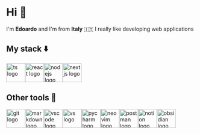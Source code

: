 # Hi 👋

I'm **Edoardo** and I'm from **Italy** 🇮🇹
I really like developing web applications

## My stack ⬇️
<div style="display:flex;">
  <img src="https://upload.wikimedia.org/wikipedia/commons/thumb/4/4c/Typescript_logo_2020.svg/512px-Typescript_logo_2020.svg.png" alt="ts logo" style="height: 50px" />
  <img src="https://upload.wikimedia.org/wikipedia/commons/thumb/a/a7/React-icon.svg/512px-React-icon.svg.png?20220125121207" alt="react logo" style="height:50px"/>
  <img src="https://upload.wikimedia.org/wikipedia/commons/thumb/d/d9/Node.js_logo.svg/640px-Node.js_logo.svg.png" alt="nodejs logo" style="height:50px"/>
  <img src="https://upload.wikimedia.org/wikipedia/commons/thumb/8/8e/Nextjs-logo.svg/640px-Nextjs-logo.svg.png" alt="nextjs logo" style="height:50px"/>
</div>

## Other tools 🚀
<div style="display: flex;">
  <img src="https://upload.wikimedia.org/wikipedia/commons/thumb/e/e0/Git-logo.svg/640px-Git-logo.svg.png" alt="git logo" style="height:50px"/>
  <img src="https://upload.wikimedia.org/wikipedia/commons/thumb/4/48/Markdown-mark.svg/640px-Markdown-mark.svg.png" alt="markdown logo" style="height:50px"/>
  <img src="https://upload.wikimedia.org/wikipedia/commons/thumb/9/9a/Visual_Studio_Code_1.35_icon.svg/640px-Visual_Studio_Code_1.35_icon.svg.png" alt="vscode logo" style="height:50px"/>
  <img src="https://upload.wikimedia.org/wikipedia/commons/thumb/2/2c/Visual_Studio_Icon_2022.svg/193px-Visual_Studio_Icon_2022.svg.png?20221004110509" alt="vs logo" style="height:50px"/>
  <img src="https://upload.wikimedia.org/wikipedia/commons/thumb/1/1d/PyCharm_Icon.svg/640px-PyCharm_Icon.svg.png" alt="pycharm logo" style="height:50px"/>
  <img src="https://upload.wikimedia.org/wikipedia/commons/thumb/0/07/Neovim-mark-flat.svg/640px-Neovim-mark-flat.svg.png" alt="neovim logo" style="height:50px"/>
  <img src="https://upload.wikimedia.org/wikipedia/commons/thumb/c/c2/Postman_%28software%29.png/640px-Postman_%28software%29.png" alt="postman logo" style="height:50px"/>
  <img src="https://upload.wikimedia.org/wikipedia/commons/thumb/e/e9/Notion-logo.svg/100px-Notion-logo.svg.png?20220918151013" alt="notion logo" style="height:50px"/>
  <img src="https://upload.wikimedia.org/wikipedia/commons/thumb/1/10/2023_Obsidian_logo.svg/512px-2023_Obsidian_logo.svg.png?20230604143825" alt="obsidian logo" style="height:50px"/>
</div>

<!---
Edoo29/Edoo29 is a ✨ special ✨ repository because its `README.md` (this file) appears on your GitHub profile.
You can click the Preview link to take a look at your changes.
--->
